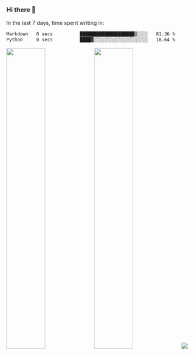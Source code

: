 ### Hi there 👋

In the last 7 days, time spent writing in:

<!--START_SECTION:waka-->

```txt
Markdown   0 secs          ████████████████████▒░░░░   81.36 %
Python     0 secs          ████▓░░░░░░░░░░░░░░░░░░░░   18.64 %
```

<!--END_SECTION:waka-->

<img src="https://wakatime.com/share/@jimtje/5d0c92de-08f8-4a72-8f2f-6a9693d1e318.svg" width=45% height=45%> <img src="https://wakatime.com/share/@jimtje/501498ae-bda5-4da7-a89d-b40bcdd5556d.svg" width=45% height=45%>
![](https://hit.yhype.me/github/profile?user_id=43537315)
